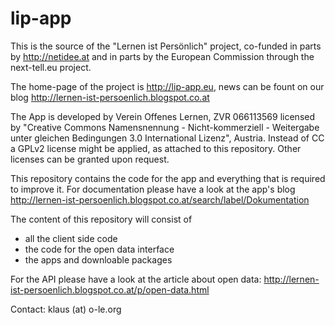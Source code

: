 lip-app
=======

This is the source of the "Lernen ist Persönlich" project, co-funded in parts by http://netidee.at and in parts by the European Commission through the next-tell.eu project.

The home-page of the project is http://lip-app.eu, news can be fount on our blog http://lernen-ist-persoenlich.blogspot.co.at

The App is developed by Verein Offenes Lernen, ZVR 066113569 licensed by "Creative Commons Namensnennung - Nicht-kommerziell - Weitergabe unter gleichen Bedingungen 3.0 International Lizenz", Austria. Instead of CC a GPLv2 license might be applied, as attached to this repository. Other licenses can be granted upon request.

This repository contains the code for the app and everything that is required to improve it. For documentation please have a look at the app's blog http://lernen-ist-persoenlich.blogspot.co.at/search/label/Dokumentation

The content of this repository will consist of
* all the client side code
* the code for the open data interface
* the apps and downloable packages

For the API please have a look at the article about open data: http://lernen-ist-persoenlich.blogspot.co.at/p/open-data.html



Contact: klaus (at) o-le.org
